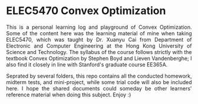 # ELEC5470 Convex Optimization

<p align="justify">This is a personal learning log and playground of Convex Optimization. Some of the content here was the learning material of mine when taking ELEC5470, which was taught by Dr. Xuanyu Cai from Department of Electronic and Computer Engineering at the Hong Kong University of Science and Technology. The syllabus of the course follows strictly with the textbook Convex Optimization by Stephen Boyd and Lieven Vandenberghe; I also find it closely in line with Stanford's graduate course EE365A.</p>

<p align="justify">Seprated by several folders, this repo contains all the conducted homework, midterm tests, and mini-project, while some trial code will also be included here. I hope the shared documents could someday be other learners' reference material when doing this subject. Enjoy :)</p>
